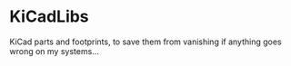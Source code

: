 # KiCadLibs
KiCad parts and footprints, to save them from vanishing if anything goes wrong on my systems...
